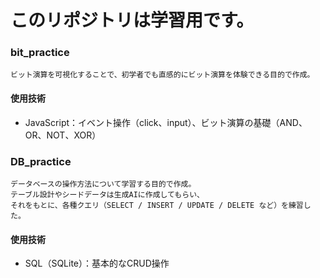 # このリポジトリは学習用です。

### bit_practice
    ビット演算を可視化することで、初学者でも直感的にビット演算を体験できる目的で作成。
#### 使用技術
- JavaScript：イベント操作（click、input）、ビット演算の基礎（AND、OR、NOT、XOR）

### DB_practice
    データベースの操作方法について学習する目的で作成。
    テーブル設計やシードデータは生成AIに作成してもらい、
    それをもとに、各種クエリ（SELECT / INSERT / UPDATE / DELETE など）を練習した。
#### 使用技術
- SQL（SQLite）：基本的なCRUD操作